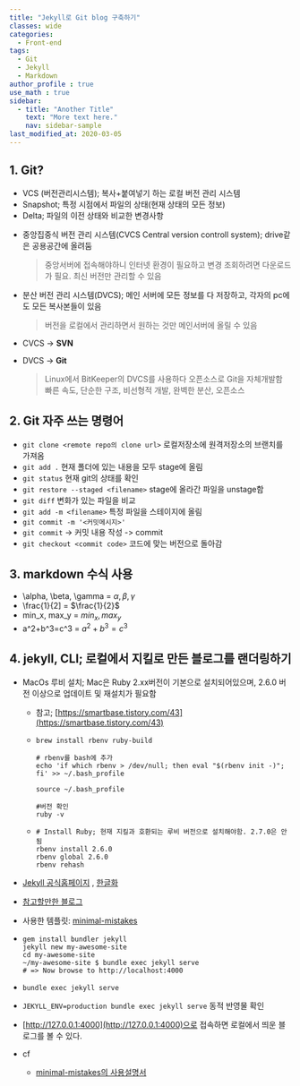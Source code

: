 ```yaml
---
title: "Jekyll로 Git blog 구축하기"
classes: wide
categories:
  - Front-end
tags:
  - Git
  - Jekyll
  - Markdown
author_profile : true
use_math : true
sidebar:
  - title: "Another Title"
    text: "More text here."
    nav: sidebar-sample
last_modified_at: 2020-03-05
---
```


## 1. Git?

  * VCS (버전관리시스템); 복사+붙여넣기 하는 로컬 버전 관리 시스템
  * Snapshot; 특정 시점에서 파일의 상태(현재 상태의 모든 정보)
  * Delta; 파일의 이전 상태와 비교한 변경사항
  
  
  - 중앙집중식 버전 관리 시스템(CVCS Central version controll system); drive같은 공용공간에 올려둠
    > 중앙서버에 접속해야하니 인터넷 환경이 필요하고 변경 조회하려면 다운로드가 필요.
    > 최신 버전만 관리할 수 있음
  
  - 분산 버전 관리 시스템(DVCS); 메인 서버에 모든 정보를 다 저장하고, 각자의 pc에도 모든 복사본들이 있음
    > 버전을 로컬에서 관리하면서 원하는 것만 메인서버에 올릴 수 있음
  
  - CVCS -> **SVN**
  - DVCS -> **Git**
    > Linux에서 BitKeeper의 DVCS를 사용하다 오픈소스로 Git을 자체개발함
    > 빠른 속도, 단순한 구조, 비선형적 개발, 완벽한 분산, 오픈소스



## 2. Git 자주 쓰는 명령어
  - `git clone <remote repo의 clone url>` 로컬저장소에 원격저장소의 브랜치를 가져옴
  - `git add .` 현재 폴더에 있는 내용을 모두 stage에 올림
  - `git status` 현재 git의 상태를 확인
  - `git restore --staged <filename>` stage에 올라간 파일을 unstage함
  - `git diff` 변화가 있는 파일을 비교
  - `git add -m <filename>` 특정 파일을 스테이지에 올림
  - `git commit -m '<커밋메시지>'`
  - `git commit` -> 커밋 내용 작성 -> commit
  - `git checkout <commit code>` 코드에 맞는 버전으로 돌아감



## 3. markdown 수식 사용
  - \alpha, \beta, \gamma = $\alpha, \beta, \gamma$
  - \frac{1}{2] = $\frac{1}{2}$
  - min_x, max_y = $min_x, max_y$
  - a^2+b^3=c^3 = $a^2+b^3=c^3$



## 4. jekyll, CLl; 로컬에서 지킬로 만든 블로그를 랜더링하기
  - MacOs 루비 설치; Mac은 Ruby 2.xx버전이 기본으로 설치되어있으며, 2.6.0 버전 이상으로 업데이트 및 재설치가 필요함
    - 참고; [https://smartbase.tistory.com/43](https://smartbase.tistory.com/43)

    - ```shell
      brew install rbenv ruby-build 
      
      # rbenv를 bash에 추가 
      echo 'if which rbenv > /dev/null; then eval "$(rbenv init -)"; fi' >> ~/.bash_profile 
      
      source ~/.bash_profile
      
      #버전 확인
      ruby -v 
      
      ```

    - ```shell
      # Install Ruby; 현재 지킬과 호환되는 루비 버전으로 설치해야함. 2.7.0은 안됨
      rbenv install 2.6.0
      rbenv global 2.6.0
      rbenv rehash
      
      ```

  - [Jekyll 공식홈페이지](https://jekyllrb.com) , [한글화](https://jekyllrb-ko.github.io)

  - [참고할만한 블로그](https://devinlife.com/howto%20github%20pages/new-blog-from-template/)
  - 사용한 템플릿: [minimal-mistakes](https://mmistakes.github.io/minimal-mistakes)
  - ```shell
    gem install bundler jekyll
    jekyll new my-awesome-site
    cd my-awesome-site
    ~/my-awesome-site $ bundle exec jekyll serve
    # => Now browse to http://localhost:4000
    ```
  - `bundle exec jekyll serve`
  - `JEKYLL_ENV=production bundle exec jekyll serve` 동적 반영물 확인
  - [http://127.0.0.1:4000](http://127.0.0.1:4000)으로 접속하면 로컬에서 띄운 블로그를 볼 수 있다.

  - cf
    - [minimal-mistakes의 사용설명서](https://mmistakes.github.io/minimal-mistakes/docs/utility-classes/)